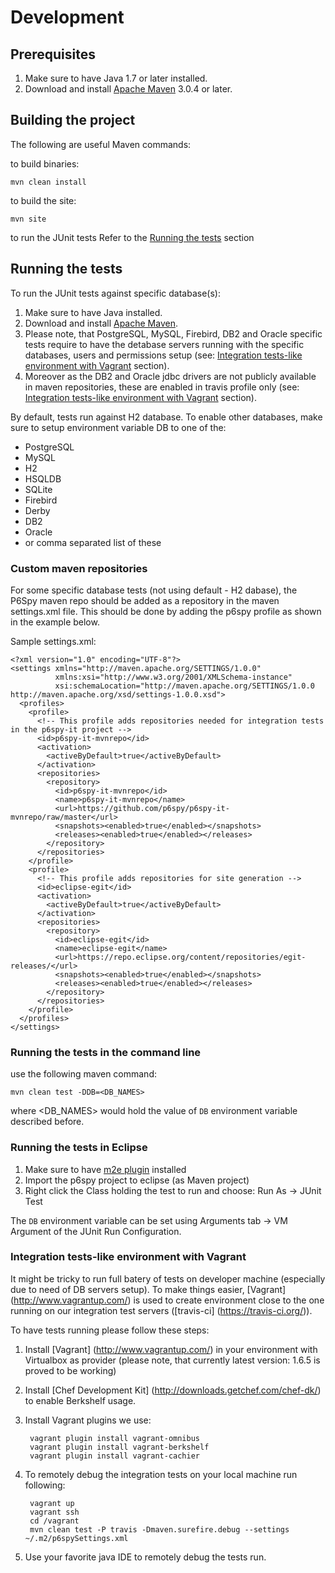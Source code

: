# Development

## Prerequisites

1. Make sure to have Java 1.7 or later installed.
1. Download and install [Apache Maven](http://maven.apache.org) 3.0.4 or later.

## Building the project
The following are useful Maven commands:

to build binaries:

    mvn clean install

 to build the site:

    mvn site

 to run the JUnit tests Refer to the [Running the tests](#running-the-tests-in-eclipse) section

## Running the tests

To run the JUnit tests against specific database(s):

1. Make sure to have Java installed.
1. Download and install [Apache Maven](http://maven.apache.org).
1. Please note, that PostgreSQL, MySQL, Firebird, DB2 and Oracle specific tests require to have the detabase servers running with the specific databases, users and permissions setup (see: [Integration tests-like environment with Vagrant](#integration-tests-like-environment-with-vagrant) section).
1. Moreover as the DB2 and Oracle jdbc drivers are not publicly available in maven repositories, these are enabled in travis profile only (see: [Integration tests-like environment with Vagrant](#integration-tests-like-environment-with-vagrant) section).

By default, tests run against H2 database. To enable other databases, make sure to setup environment variable DB to one of the:

  * PostgreSQL
  * MySQL
  * H2 
  * HSQLDB
  * SQLite
  * Firebird
  * Derby
  * DB2
  * Oracle
  * or comma separated list of these


### Custom maven repositories

For some specific database tests (not using default - H2 dabase), the P6Spy maven repo should be added as a repository in the maven settings.xml file. This should be done
by adding the p6spy profile as shown in the example below.

Sample settings.xml:

```
<?xml version="1.0" encoding="UTF-8"?>
<settings xmlns="http://maven.apache.org/SETTINGS/1.0.0"
          xmlns:xsi="http://www.w3.org/2001/XMLSchema-instance" 
          xsi:schemaLocation="http://maven.apache.org/SETTINGS/1.0.0 http://maven.apache.org/xsd/settings-1.0.0.xsd">
  <profiles>
    <profile>
      <!-- This profile adds repositories needed for integration tests in the p6spy-it project -->
      <id>p6spy-it-mvnrepo</id>
      <activation>
        <activeByDefault>true</activeByDefault>
      </activation>
      <repositories>
        <repository>
          <id>p6spy-it-mvnrepo</id>
          <name>p6spy-it-mvnrepo</name>
          <url>https://github.com/p6spy/p6spy-it-mvnrepo/raw/master</url>
          <snapshots><enabled>true</enabled></snapshots>
          <releases><enabled>true</enabled></releases>
        </repository>
      </repositories>
    </profile>
    <profile>
      <!-- This profile adds repositories for site generation -->
      <id>eclipse-egit</id>
      <activation>
        <activeByDefault>true</activeByDefault>
      </activation>
      <repositories>
        <repository>
          <id>eclipse-egit</id>
          <name>eclipse-egit</name>
          <url>https://repo.eclipse.org/content/repositories/egit-releases/</url>
          <snapshots><enabled>true</enabled></snapshots>
          <releases><enabled>true</enabled></releases>
        </repository>
      </repositories>
    </profile>
  </profiles>
</settings>
```

### Running the tests in the command line

use the following maven command:

    mvn clean test -DDB=<DB_NAMES>

where &lt;DB_NAMES&gt; would hold the value of `DB` environment variable described before.

### Running the tests in Eclipse

1. Make sure to have [m2e plugin](http://eclipse.org/m2e/) installed 
1. Import the p6spy project to eclipse (as Maven project)
1. Right click the Class holding the test to run and choose: Run As -> JUnit Test

The `DB` environment variable can be set using Arguments tab -&gt; VM Argument of the JUnit Run Configuration.

### Integration tests-like environment with Vagrant

It might be tricky to run full batery of tests on developer machine (especially due to need of DB servers setup).
To make things easier, [Vagrant] (http://www.vagrantup.com/) is used to create environment close to the one running on our integration test servers ([travis-ci] (https://travis-ci.org/)).

To have tests running please follow these steps:

1. Install [Vagrant] (http://www.vagrantup.com/) in your environment with Virtualbox as provider (please note, that currently latest version: 1.6.5 is proved to be working)
1. Install [Chef Development Kit] (http://downloads.getchef.com/chef-dk/) to enable Berkshelf usage.
1. Install Vagrant plugins we use:

        vagrant plugin install vagrant-omnibus
        vagrant plugin install vagrant-berkshelf
        vagrant plugin install vagrant-cachier

1. To remotely debug the integration tests on your local machine run following:

        vagrant up
        vagrant ssh
        cd /vagrant
        mvn clean test -P travis -Dmaven.surefire.debug --settings ~/.m2/p6spySettings.xml
      
1. Use your favorite java IDE to remotely debug the tests run.

